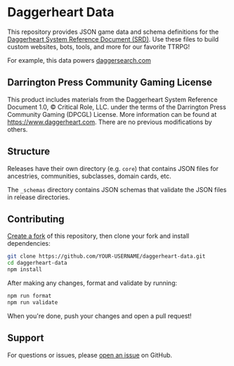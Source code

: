 # Daggerheart Data

This repository provides JSON game data and schema definitions for the [Daggerheart System Reference Document (SRD)](https://www.daggerheart.com/srd/). Use these files to build custom websites, bots, tools, and more for our favorite TTRPG!

For example, this data powers [daggersearch.com](https://daggersearch.com)

## Darrington Press Community Gaming License

This product includes materials from the Daggerheart System Reference Document 1.0, © Critical Role, LLC. under the terms of the Darrington Press Community Gaming (DPCGL) License. More information can be found at https://www.daggerheart.com. There are no previous modifications by others.

## Structure

Releases have their own directory (e.g. `core`) that contains JSON files for ancestries, communities, subclasses, domain cards, etc.

The `_schemas` directory contains JSON schemas that validate the JSON files in release directories.

## Contributing

[Create a fork](https://github.com/daggersearch/daggerheart-data/fork) of this repository, then clone your fork and install dependencies:

```bash
git clone https://github.com/YOUR-USERNAME/daggerheart-data.git
cd daggerheart-data
npm install
```

After making any changes, format and validate by running:

```bash
npm run format
npm run validate
```

When you're done, push your changes and open a pull request!

## Support

For questions or issues, please [open an issue](https://github.com/daggersearch/daggerheart-data/issues) on GitHub.
